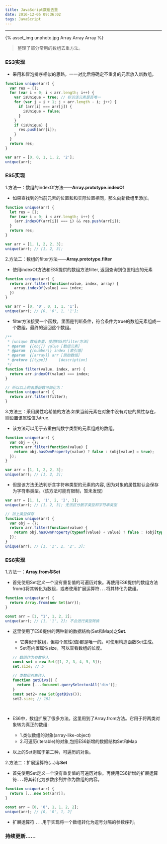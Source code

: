 ```yaml
---
title: JavaScript数组去重
date: 2016-12-05 09:36:02
tags: JavaScript
---
```


<hr/>

{% asset_img unphoto.jpg Array Array Array %}

<blockquote>
  整理了部分常用的数组去重方法。

</blockquote>

<!-- more -->

### ES3实现

*  采用和冒泡排序相似的思路，一一对比后将确定不重复的元素放入新数组。

```javascript
function unique(arr) {
  var res = [];
  for (var i = 0; i < arr.length; i++) {
    var isUnique = true; // 标识该元素是否唯一
    for (var j = i + 1; j < arr.length - i; j++) {
      if (arr[i] === arr[j]) {
        isUnique = false;
      }
    }
    if (isUnique) {
      res.push(arr[i]);
    }
  }
  return res;
}

var arr = [0, 0, 1, 1, 2, '2'];
unique(arr);
```

### ES5实现

1.方法一：数组的indexOf方法——**Array.prototype.indexO**f

*  如果查找到的当前元素的位置和和实际位置相同，那么向新数组里添加。

```javascript
function unique(arr) {
  let res = [];
  for (var i = 0; i < arr.length; i++) {
    (arr.indexOf(arr[i]) === i) && res.push(arr[i]);
  }
  return res;
}

var arr = [1, 1, 2, 2, 3];
unique(arr); // [1, 2, 3];
```

2.方法二：数组的filter方法——**Array.prototype.filter**

*  使用indexOf方法和ES5提供的数组方法filter, 返回查询到位置相应的元素
```javascript
function unique(arr) {
  return arr.filter(function(value, index, array) {
    array.indexOf(value) === index;
  })
}

var arr = [0, '0', 0, 1, 1, '1'];
unique(arr); // [0, '0', 1, '1'];
```

*  filter方法接受一个函数，里面是判断条件，符合条件为true的数组元素组成一个数组，最终的返回这个数组。

```javascript
/**
 * [unique 数组去重，使用ES5的filter方法]
 * @param  {[obj]} value [数组元素]
 * @param  {[number]} index [索引值]
 * @param  {[array]} arr [原始数组]
 * @return {[type]}     [description]
 */
function filter(value, index, arr) {
  return arr.indexOf(value) === index;  
}

// 所以以上的去重函数可简化为：
function unique(arr) {
  return arr.filter(filter);
}
```

3.方法三：采用属性哈希值的方法.如果当前元素在对象中没有对应的属性存在，则设置该属性值为true.

*  该方法可以用于去重由纯数字类型的元素组成的数组。

```javascript
function unique(arr) {
  var obj = {};
  return arr.filter(function(value) {
    return obj.hasOwnProperty(value) ? false : (obj[value] = true);
  });
}

var arr = [1, 1, 2, 2, 3];
unique(arr); // [1, 2, 3];
```

* 但是该方法无法判断含字符串类型的元素的内容, 因为对象的属性默认会保存为字符串类型。(该方法可能有限制，暂未发现)

```javascript
var arr = [1, 1, '1', 2, '2', 3];
unique(arr); // [1, 2, 3]; 无法区分数字类型和字符串类型

// 加上类型保存
function unique(arr) {
  var obj = {};
  return arr.filter(function(value) {
    return obj.hasOwnProperty(typeof(value) + value) ? false : (obj[typeof(value) + value] = true);
  });
}
unique(arr); // [1, '1', 2, '2', 3];
```

### ES6实现

1.方法一：**Array.from与Set**

* 首先使用Set定义一个没有重复值的可遍历对象。再使用ES6提供的数组方法from()将其转化为数组，或者使用扩展运算符`...`将其转化为数组。

```javascript
function unique(arr) {
  return Array.from(new Set(arr));
}

const arr = [1, "1", 1, 2, 2];
unique(arr); // [1, '1', 2]; 不会进行类型转换
```

* 这里使用了ES6提供的两种新的数据结构(Set和Map)之**Set**.

  * 它类似于数组，但每个属性(值)都是唯一的。可使用构造函数Set生成。
  * Set有内置属性size，可以查看数组的长度。

  ```javascript
  // 数组作为参数传入
  const set = new Set([1, 2, 3, 4, 5, 5]);
  set.size; // 5

  // 类数组对象传入
  function getDivs() {
    return [...document.querySelectorAll('div')];
  }
  const set2= new Set(getDivs());
  set2.size; // 192
  ```

  ​

* ES6中，数组扩展了很多方法。这里用到了Array.from方法。它用于将两类对象转为真正的数组:

  * 1.类似数组的对象(array-like-object)
  * 2.可遍历(iterable)的对象,包括ES6新增的数据结构Set和Map

* 以上的Set则属于第二种，可遍历的对象。

2.方法二：扩展运算符(**…**)与**Set**

* 首先使用Set定义一个没有重复值的可遍历对象。再使用ES6新增的扩展运算符`...`将其转化为参数序列并作为数组的内容。

```javascript
function unique(arr) {
  return [...new Set(arr)];
}

const arr = [0, '0', 1, 1, 2, 2];
unique(arr); // [0, '0', 1, 2]
```

* 扩展运算符 `...`用于实现将一个数组转化为逗号分隔的参数序列。

### 持续更新……